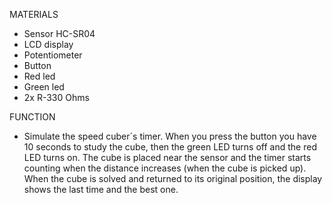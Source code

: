 MATERIALS
 - Sensor HC-SR04
 - LCD display
 - Potentiometer
 - Button
 - Red led
 - Green led
 - 2x R-330 Ohms

FUNCTION
 - Simulate the speed cuber´s timer. When you press the button you have 10 seconds to study the cube, then the green LED turns off and the red LED turns on. The cube is placed near the sensor and the timer starts counting when the distance increases (when the cube is picked up). When the cube is solved and returned to its original position, the display shows the last time and the best one.
